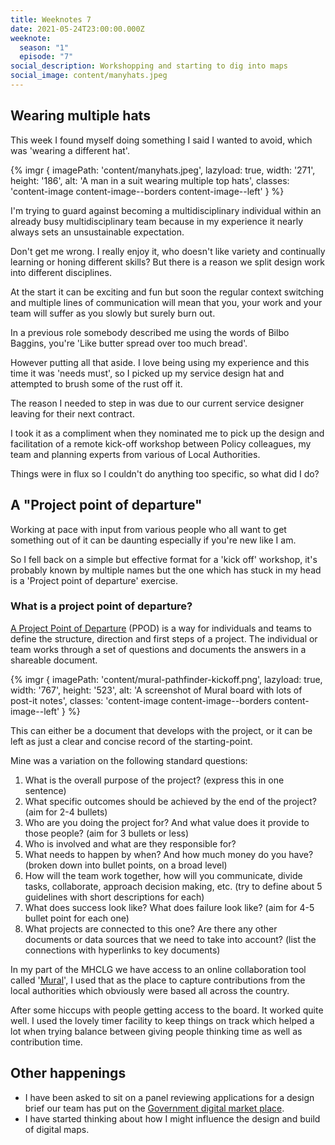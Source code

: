 ```yaml
---
title: Weeknotes 7
date: 2021-05-24T23:00:00.000Z
weeknote:
  season: "1"
  episode: "7"
social_description: Workshopping and starting to dig into maps
social_image: content/manyhats.jpeg
---
```

## Wearing multiple hats

This week I found myself doing something I said I wanted to avoid, which was 'wearing a different hat'.

{% imgr { imagePath: 'content/manyhats.jpeg', lazyload: true, width: '271', height: '186', alt: 'A man in a suit wearing multiple top hats', classes: 'content-image content-image--borders content-image--left' } %}

I'm trying to guard against becoming a multidisciplinary individual within an already busy multidisciplinary team because in my experience it nearly always sets an unsustainable expectation.

Don't get me wrong. I really enjoy it, who doesn't like variety and continually learning or honing different skills? But there is a reason we split design work into different disciplines.

At the start it can be exciting and fun but soon the regular context switching and multiple lines of communication will mean that you, your work and your team will suffer as you slowly but surely burn out.

In a previous role somebody described me using the words of Bilbo Baggins, you're 'Like butter spread over too much bread'.

However putting all that aside. I love being using my experience and this time it was 'needs must', so I picked up my service design hat and attempted to brush some of the rust off it.

The reason I needed to step in was due to our current service designer leaving for their next contract.

I took it as a compliment when they nominated me to pick up the design and facilitation of a remote kick-off workshop between Policy colleagues, my team and planning experts from various of Local Authorities.

Things were in flux so I couldn't do anything too specific, so what did I do?

## A "Project point of departure"

Working at pace with input from various people who all want to get something out of it can be daunting especially if you're new like I am.

So I fell back on a simple but effective format for a 'kick off' workshop, it's probably known by multiple names but the one which has stuck in my head is a 'Project point of departure' exercise.

### What is a project point of departure?

[A Project Point of Departure](https://toolbox.hyperisland.com/project-point-of-departure) (PPOD) is a way for individuals and teams to define the structure, direction and first steps of a project. The individual or team works through a set of questions and documents the answers in a shareable document.

{% imgr { imagePath: 'content/mural-pathfinder-kickoff.png', lazyload: true, width: '767', height: '523', alt: 'A screenshot of Mural board with lots of post-it notes', classes: 'content-image content-image--borders content-image--left' } %}

This can either be a document that develops with the project, or it can be left as just a clear and concise record of the starting-point.

Mine was a variation on the following standard questions:

1. What is the overall purpose of the project? (express this in one sentence)
2. What specific outcomes should be achieved by the end of the project? (aim for 2-4 bullets)
3. Who are you doing the project for? And what value does it provide to those people? (aim for 3 bullets or less)
4. Who is involved and what are they responsible for?
5. What needs to happen by when? And how much money do you have? (broken down into bullet points, on a broad level)
6. How will the team work together, how will you communicate, divide tasks, collaborate, approach decision making, etc. (try to define about 5 guidelines with short descriptions for each)
7. What does success look like? What does failure look like? (aim for 4-5 bullet point for each one)
8. What projects are connected to this one? Are there any other documents or data sources that we need to take into account? (list the connections with hyperlinks to key documents)

In my part of the MHCLG we have access to an online collaboration tool called '[Mural](https://www.mural.co/)', I used that as the place to capture contributions from the local authorities which obviously were based all across the country.

After some hiccups with people getting access to the board. It worked quite well. I used the lovely timer facility to keep things on track which helped a lot when trying balance between giving people thinking time as well as contribution time.

## Other happenings

* I have been asked to sit on a panel reviewing applications for a design brief our team has put on the [Government digital market place](https://www.digitalmarketplace.service.gov.uk/).
* I have started thinking about how I might influence the design and build of digital maps.
